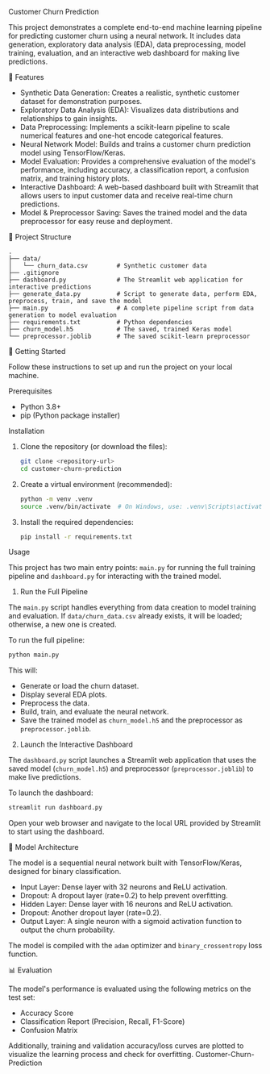 Customer Churn Prediction

This project demonstrates a complete end-to-end machine learning pipeline for predicting customer churn using a neural network. It includes data generation, exploratory data analysis (EDA), data preprocessing, model training, evaluation, and an interactive web dashboard for making live predictions.

🚀 Features

- Synthetic Data Generation: Creates a realistic, synthetic customer dataset for demonstration purposes.
- Exploratory Data Analysis (EDA): Visualizes data distributions and relationships to gain insights.
- Data Preprocessing: Implements a scikit-learn pipeline to scale numerical features and one-hot encode categorical features.
- Neural Network Model: Builds and trains a customer churn prediction model using TensorFlow/Keras.
- Model Evaluation: Provides a comprehensive evaluation of the model's performance, including accuracy, a classification report, a confusion matrix, and training history plots.
- Interactive Dashboard: A web-based dashboard built with Streamlit that allows users to input customer data and receive real-time churn predictions.
- Model & Preprocessor Saving: Saves the trained model and the data preprocessor for easy reuse and deployment.

📂 Project Structure

```
.
├── data/
│   └── churn_data.csv        # Synthetic customer data
├── .gitignore
├── dashboard.py              # The Streamlit web application for interactive predictions
├── generate_data.py          # Script to generate data, perform EDA, preprocess, train, and save the model
├── main.py                   # A complete pipeline script from data generation to model evaluation
├── requirements.txt          # Python dependencies
├── churn_model.h5            # The saved, trained Keras model
└── preprocessor.joblib       # The saved scikit-learn preprocessor
```

🏁 Getting Started

Follow these instructions to set up and run the project on your local machine.

Prerequisites

- Python 3.8+
- pip (Python package installer)

Installation

1.  Clone the repository (or download the files):
    ```bash
    git clone <repository-url>
    cd customer-churn-prediction
    ```

2.  Create a virtual environment (recommended):
    ```bash
    python -m venv .venv
    source .venv/bin/activate  # On Windows, use: .venv\Scripts\activate
    ```

3.  Install the required dependencies:
    ```bash
    pip install -r requirements.txt
    ```

Usage

This project has two main entry points: `main.py` for running the full training pipeline and `dashboard.py` for interacting with the trained model.

1. Run the Full Pipeline

The `main.py` script handles everything from data creation to model training and evaluation. If `data/churn_data.csv` already exists, it will be loaded; otherwise, a new one is created.

To run the full pipeline:
```bash
python main.py
```
This will:
- Generate or load the churn dataset.
- Display several EDA plots.
- Preprocess the data.
- Build, train, and evaluate the neural network.
- Save the trained model as `churn_model.h5` and the preprocessor as `preprocessor.joblib`.

2. Launch the Interactive Dashboard

The `dashboard.py` script launches a Streamlit web application that uses the saved model (`churn_model.h5`) and preprocessor (`preprocessor.joblib`) to make live predictions.

To launch the dashboard:
```bash
streamlit run dashboard.py
```
Open your web browser and navigate to the local URL provided by Streamlit to start using the dashboard.

🧠 Model Architecture

The model is a sequential neural network built with TensorFlow/Keras, designed for binary classification.

- Input Layer: Dense layer with 32 neurons and ReLU activation.
- Dropout: A dropout layer (rate=0.2) to help prevent overfitting.
- Hidden Layer: Dense layer with 16 neurons and ReLU activation.
- Dropout: Another dropout layer (rate=0.2).
- Output Layer: A single neuron with a sigmoid activation function to output the churn probability.

The model is compiled with the `adam` optimizer and `binary_crossentropy` loss function.

📊 Evaluation

The model's performance is evaluated using the following metrics on the test set:
- Accuracy Score
- Classification Report (Precision, Recall, F1-Score)
- Confusion Matrix

Additionally, training and validation accuracy/loss curves are plotted to visualize the learning process and check for overfitting.
C u s t o m e r - C h u r n - P r e d i c t i o n 
 
 
